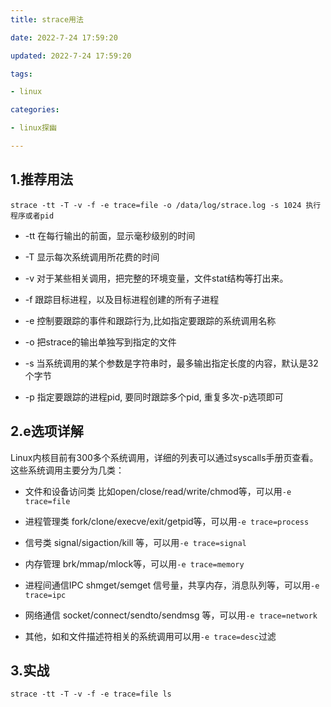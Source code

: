 ```yaml
---
title: strace用法

date: 2022-7-24 17:59:20

updated: 2022-7-24 17:59:20

tags:

- linux

categories:

- linux探幽

---
```


## 1.推荐用法

```shell
strace -tt -T -v -f -e trace=file -o /data/log/strace.log -s 1024 执行程序或者pid
```

- -tt 在每行输出的前面，显示毫秒级别的时间

- -T 显示每次系统调用所花费的时间

- -v 对于某些相关调用，把完整的环境变量，文件stat结构等打出来。

- -f 跟踪目标进程，以及目标进程创建的所有子进程

- -e 控制要跟踪的事件和跟踪行为,比如指定要跟踪的系统调用名称

- -o 把strace的输出单独写到指定的文件

- -s 当系统调用的某个参数是字符串时，最多输出指定长度的内容，默认是32个字节

- -p 指定要跟踪的进程pid, 要同时跟踪多个pid, 重复多次-p选项即可

## 2.e选项详解

Linux内核目前有300多个系统调用，详细的列表可以通过syscalls手册页查看。这些系统调用主要分为几类：

- 文件和设备访问类 比如open/close/read/write/chmod等，可以用`-e trace=file`

- 进程管理类 fork/clone/execve/exit/getpid等，可以用`-e trace=process`

- 信号类 signal/sigaction/kill 等，可以用`-e trace=signal`

- 内存管理 brk/mmap/mlock等，可以用`-e trace=memory`

- 进程间通信IPC shmget/semget 信号量，共享内存，消息队列等，可以用`-e trace=ipc`

- 网络通信 socket/connect/sendto/sendmsg 等，可以用`-e trace=network`

- 其他，如和文件描述符相关的系统调用可以用`-e trace=desc`过滤

## 3.实战

```shell
strace -tt -T -v -f -e trace=file ls
```
